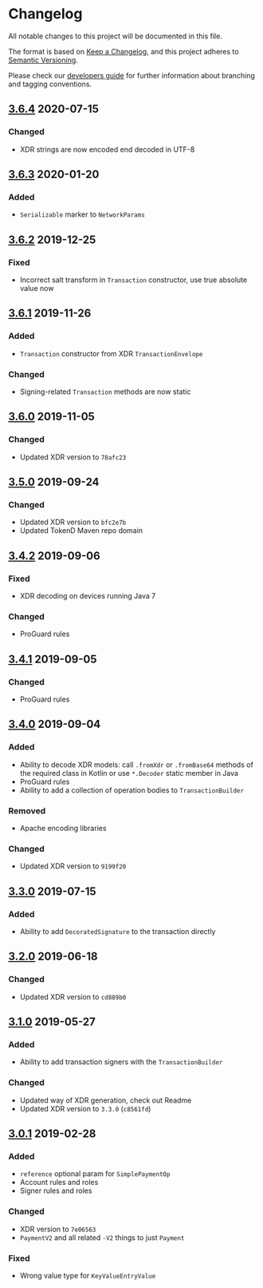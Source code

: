 # Changelog
All notable changes to this project will be documented in this file.

The format is based on [Keep a Changelog](https://keepachangelog.com/en/1.0.0/),
and this project adheres to [Semantic Versioning](https://semver.org/spec/v2.0.0.html).

Please check our [developers guide](https://gitlab.com/tokend/developers-guide)
for further information about branching and tagging conventions.

## [3.6.4] 2020-07-15

### Changed
- XDR strings are now encoded end decoded in UTF-8

## [3.6.3] 2020-01-20

### Added
- `Serializable` marker to `NetworkParams`

## [3.6.2] 2019-12-25

### Fixed
- Incorrect salt transform in `Transaction` constructor, use
true absolute value now

## [3.6.1] 2019-11-26

### Added
- `Transaction` constructor from XDR `TransactionEnvelope`

### Changed
- Signing-related `Transaction` methods are now static

## [3.6.0] 2019-11-05

### Changed
- Updated XDR version to `78afc23`

## [3.5.0] 2019-09-24

### Changed
- Updated XDR version to `bfc2e7b`
- Updated TokenD Maven repo domain

## [3.4.2] 2019-09-06

### Fixed
- XDR decoding on devices running Java 7

### Changed
- ProGuard rules

## [3.4.1] 2019-09-05

### Changed
- ProGuard rules

## [3.4.0] 2019-09-04

### Added
- Ability to decode XDR models: call `.fromXdr` or `.fromBase64` methods
of the required class in Kotlin or use `*.Decoder` static member in Java
- ProGuard rules
- Ability to add a collection of operation bodies to
`TransactionBuilder`

### Removed
- Apache encoding libraries

### Changed
- Updated XDR version to `9199f20`

## [3.3.0] 2019-07-15

### Added
- Ability to add `DecoratedSignature` to the transaction directly

## [3.2.0] 2019-06-18

### Changed
- Updated XDR version to `cd889b0`

## [3.1.0] 2019-05-27

### Added
- Ability to add transaction signers with the `TransactionBuilder`

### Changed
- Updated way of XDR generation, check out Readme
- Updated XDR version to `3.3.0` (`c8561fd`)

## [3.0.1] 2019-02-28

### Added
- `reference` optional param for `SimplePaymentOp`
- Account rules and roles
- Signer rules and roles

### Changed
- XDR version to `7e06563`
- `PaymentV2` and all related `-V2` things to just `Payment`

### Fixed
- Wrong value type for `KeyValueEntryValue`

[3.0.1]: https://github.com/tokend/kotlin-wallet/compare/1.0.13...3.0.1
[3.1.0]: https://github.com/tokend/kotlin-wallet/compare/3.0.1...3.1.0
[3.2.0]: https://github.com/tokend/kotlin-wallet/compare/3.1.0...3.2.0
[3.3.0]: https://github.com/tokend/kotlin-wallet/compare/3.2.0...3.3.0
[3.4.0]: https://github.com/tokend/kotlin-wallet/compare/3.3.0...3.4.0
[3.4.1]: https://github.com/tokend/kotlin-wallet/compare/3.4.0...3.4.1
[3.4.2]: https://github.com/tokend/kotlin-wallet/compare/3.4.1...3.4.2
[3.5.0]: https://github.com/tokend/kotlin-wallet/compare/3.4.2...3.5.0
[3.6.0]: https://github.com/tokend/kotlin-wallet/compare/3.5.0...3.6.0
[3.6.1]: https://github.com/tokend/kotlin-wallet/compare/3.6.0...3.6.1
[3.6.2]: https://github.com/tokend/kotlin-wallet/compare/3.6.1...3.6.2
[3.6.3]: https://github.com/tokend/kotlin-wallet/compare/3.6.2...3.6.3
[3.6.4]: https://github.com/tokend/kotlin-wallet/compare/3.6.3...3.6.4
[Unreleased]: https://github.com/tokend/kotlin-wallet/compare/3.6.4...HEAD
